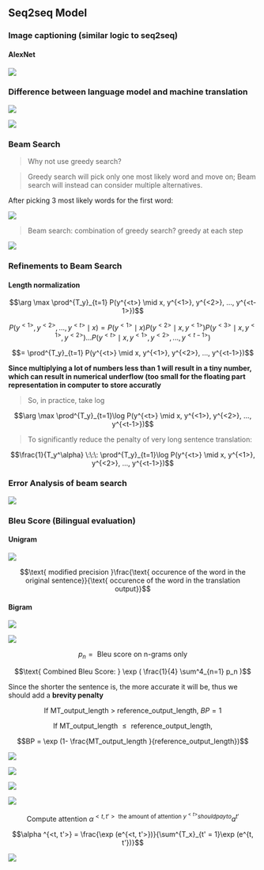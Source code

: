 
## Seq2seq Model

### Image captioning (similar logic to seq2seq)

#### AlexNet

![](https://raw.githubusercontent.com/karenyyy/Coursera_and_Udemy/master/deeplearningai_coursera/Sequence%20Models/images/35.png)

### Difference between language model and machine translation

![](https://raw.githubusercontent.com/karenyyy/Coursera_and_Udemy/master/deeplearningai_coursera/Sequence%20Models/images/36.png)

![](https://raw.githubusercontent.com/karenyyy/Coursera_and_Udemy/master/deeplearningai_coursera/Sequence%20Models/images/37.png)

### Beam Search
 
> Why not use greedy search?

> Greedy search will pick only one  most likely word  and move on; Beam search will instead can consider multiple alternatives. 

After picking 3 most likely words for the first word:

![](https://raw.githubusercontent.com/karenyyy/Coursera_and_Udemy/master/deeplearningai_coursera/Sequence%20Models/images/38.png)

> Beam search: combination of greedy search? greedy at each step

![](https://raw.githubusercontent.com/karenyyy/Coursera_and_Udemy/master/deeplearningai_coursera/Sequence%20Models/images/39.png)


### Refinements to Beam Search

#### Length normalization

$$\arg \max \prod^{T_y}_{t=1} P(y^{<t>} \mid x, y^{<1>}, y^{<2>}, ..., y^{<t-1>})$$

$$ P( y^{<1>}, y^{<2>}, ..., y^{<t>} \mid x) = P(y^{<1>} \mid x) P(y^{<2>} \mid x, y^{<1>}) P(y^{<3>} \mid x, y^{<1>}, y^{<2>})... P(y^{<t>} \mid x, y^{<1>}, y^{<2>}, ..., y^{<t-1>}) $$

$$= \prod^{T_y}_{t=1} P(y^{<t>} \mid x, y^{<1>}, y^{<2>}, ..., y^{<t-1>})$$

__Since multiplying a lot of numbers less than 1 will result in a tiny number, which can result in numerical underflow (too small for the floating part representation in computer to store accuratly__

> So, in practice, take log

$$\arg \max \prod^{T_y}_{t=1}\log P(y^{<t>} \mid x, y^{<1>}, y^{<2>}, ..., y^{<t-1>})$$

> To significantly reduce the penalty of very long sentence translation:

$$\frac{1}{T_y^\alpha} \:\:\: \prod^{T_y}_{t=1}\log P(y^{<t>} \mid x, y^{<1>}, y^{<2>}, ..., y^{<t-1>})$$


### Error Analysis of beam search

![](https://raw.githubusercontent.com/karenyyy/Coursera_and_Udemy/master/deeplearningai_coursera/Sequence%20Models/images/40.png)

### Bleu Score (Bilingual evaluation)

#### Unigram

![](https://raw.githubusercontent.com/karenyyy/Coursera_and_Udemy/master/deeplearningai_coursera/Sequence%20Models/images/41.png)

$$\text{ modified precision }\frac{\text{ occurence of the word in the original sentence}}{\text{ occurence of the word in the translation output}}$$

#### Bigram

![](https://raw.githubusercontent.com/karenyyy/Coursera_and_Udemy/master/deeplearningai_coursera/Sequence%20Models/images/42.png)

![](https://raw.githubusercontent.com/karenyyy/Coursera_and_Udemy/master/deeplearningai_coursera/Sequence%20Models/images/43.png)

$$p_n = \text{ Bleu score on n-grams only }$$

$$\text{ Combined Bleu Score: } \exp ( \frac{1}{4} \sum^4_{n=1} p_n )$$

Since the shorter the sentence is, the more accurate it will be, thus we should add a __brevity penalty__

$$\text{If MT_output_length > reference_output_length, } BP = 1 $$

$$\text{If MT_output_length }\le \text { reference_output_length, }$$

$$BP = \exp (1- \frac{MT_output_length }{reference_output_length})$$

![](https://raw.githubusercontent.com/karenyyy/Coursera_and_Udemy/master/deeplearningai_coursera/Sequence%20Models/images/44.png)

![](https://raw.githubusercontent.com/karenyyy/Coursera_and_Udemy/master/deeplearningai_coursera/Sequence%20Models/images/45.png)

![](https://raw.githubusercontent.com/karenyyy/Coursera_and_Udemy/master/deeplearningai_coursera/Sequence%20Models/images/46.png)

![](https://raw.githubusercontent.com/karenyyy/Coursera_and_Udemy/master/deeplearningai_coursera/Sequence%20Models/images/47.png)


$$\text{ Compute attention } \alpha ^{<t, t'>\text{ the amount of attention } y^{<t>} should pay to } a^{t'} $$

$$\alpha ^{<t, t'>} = \frac{\exp (e^{<t, t'>})}{\sum^{T_x}_{t' = 1}\exp (e^{t, t'})}$$

![](https://raw.githubusercontent.com/karenyyy/Coursera_and_Udemy/master/deeplearningai_coursera/Sequence%20Models/images/48.png)


